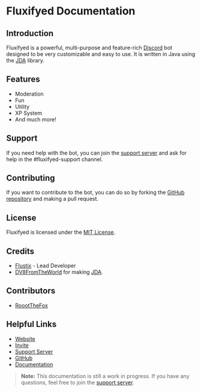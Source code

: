 # Fluxifyed Documentation

## Introduction

Fluxifyed is a powerful, multi-purpose and feature-rich [Discord](https://discord.com) bot designed to be very customizable and easy to use.
It is written in Java using the [JDA](https://github.com/DV8FromTheWorld/JDA) library.

## Features
- Moderation
- Fun
- Utility
- XP System
- And much more!

## Support
If you need help with the bot, you can join the [support server](/discord) and ask for help in the #fluxifyed-support channel.

## Contributing
If you want to contribute to the bot, you can do so by forking the [GitHub repository](https://github.com/Fluxifyed/Fluxifyed) and making a pull request.

## License
Fluxifyed is licensed under the [MIT License](https://github.com/Fluxifyed/Fluxifyed/blob/main/LICENSE).

## Credits
- [Flustix](https://github.com/Flustix) - Lead Developer
- [DV8FromTheWorld](https://github.com/DV8FromTheWorld) for making [JDA](https://github.com/DV8FromTheWorld/JDA).

## Contributors
- [RoootTheFox](https://github.com/RoootTheFox)

## Helpful Links
- [Website](/)
- [Invite](/invite)
- [Support Server](/discord)
- [GitHub](https://github.com/Fluxifyed/Fluxifyed)
- [Documentation](/docs)

> **Note:** This documentation is still a work in progress. If you have any questions, feel free to join the [support server](/discord).